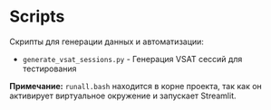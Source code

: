 # Scripts

Скрипты для генерации данных и автоматизации:

- `generate_vsat_sessions.py` - Генерация VSAT сессий для тестирования

**Примечание:** `runall.bash` находится в корне проекта, так как он активирует виртуальное окружение и запускает Streamlit.
